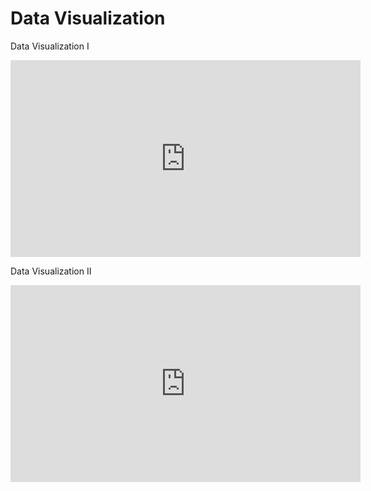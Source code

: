 # Data Visualization

Data Visualization I

<iframe width="560" height="315" src="https://www.youtube.com/embed/Hvz-qzirmKQ" title="YouTube video player" frameborder="0" allow="accelerometer; autoplay; clipboard-write; encrypted-media; gyroscope; picture-in-picture; web-share" allowfullscreen></iframe>

<br>

Data Visualization II

<iframe width="560" height="315" src="https://www.youtube.com/embed/LekK4AAnRXo" title="YouTube video player" frameborder="0" allow="accelerometer; autoplay; clipboard-write; encrypted-media; gyroscope; picture-in-picture; web-share" allowfullscreen></iframe>